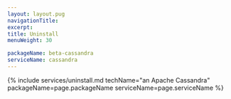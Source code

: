 ```yaml
---
layout: layout.pug
navigationTitle:
excerpt:
title: Uninstall
menuWeight: 30

packageName: beta-cassandra
serviceName: cassandra
---
```


{% include services/uninstall.md
    techName="an Apache Cassandra"
    packageName=page.packageName
    serviceName=page.serviceName %}
